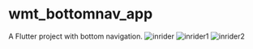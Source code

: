 # wmt_bottomnav_app
A Flutter project with bottom navigation.
![inrider](https://user-images.githubusercontent.com/72406927/210426464-dd83d748-08da-4d30-a400-f4379a9e0446.PNG)
![inrider1](https://user-images.githubusercontent.com/72406927/210426475-e89f4d6d-1369-412a-876b-2d253d22aed6.PNG)
![inrider2](https://user-images.githubusercontent.com/72406927/210426500-86346287-00c1-45f5-bce3-9c7c5cbe2e56.PNG)
